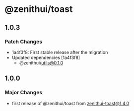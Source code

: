 # @zenithui/toast

## 1.0.3

### Patch Changes

- 1a4f3f8: First stable release after the migration
- Updated dependencies [1a4f3f8]
  - @zenithui/utils@0.1.0

## 1.0.0

### Major Changes

- first release of @zenithui/toast from zenithui-toast@1.4.0
